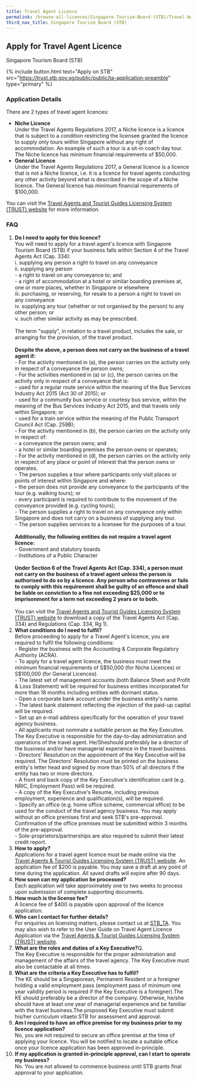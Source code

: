 ```yaml
---
title: Travel Agent Licence
permalink: /browse-all-licences/Singapore-Tourism-Board-(STB)/Travel-Agent-Licence
third_nav_title: Singapore Tourism Board (STB)
---
```


## Apply for Travel Agent Licence

Singapore Tourism Board (STB)

{% include button.html text="Apply on STB" src="https://trust.stb.gov.sg/public/public/ta-application-preamble" type="primary" %}

<H3>Application Details</H3>

<p>There are 2 types of travel agent licences:</p>
<ul>
<li><strong>Niche Licence<br /></strong>Under the Travel Agents Regulations 2017, a Niche licence is a licence that is subject to a condition restricting the licensee granted the licence to supply only tours within Singapore without any right of accommodation. An example of such a tour is a sit-in coach day tour. The Niche licence has minimum financial requirements of $50,000.</li>
<li><strong>General Licence<br /></strong>Under the Travel Agents Regulations 2017, a General licence is a licence that is not a Niche licence, i.e. it is a licence for travel agents conducting any other activity beyond what is described in the scope of a Niche licence. The General licence has minimum financial requirements of $100,000.</li>
</ul>
<p>You can visit the <a href="https://trust.stb.gov.sg/public/public/ta-application-preamble" target="_blank" rel="noopener">Travel Agents and Tourist Guides Licensing System (TRUST) website</a> for more information.</p>
<h3>FAQ</h3>
<ol>
<li><strong>Do I need to apply for this licence?<br /></strong>You will need to apply for a travel agent's licence with Singapore Tourism Board (STB) if your business falls within Section 4 of the Travel Agents Act (Cap. 334):<br />i. supplying any person a right to travel on any conveyance<br />ii. supplying any person<br />- a right to travel on any conveyance to; and<br />- a right of accommodation at a hotel or similar boarding premises at, one or more places, whether in Singapore or elsewhere<br />iii. purchasing, or reserving, for resale to a person a right to travel on any conveyance<br />iv. supplying any tour (whether or not organised by the person) to any other person; or<br />v. such other similar activity as may be prescribed.<br /><br />The term "supply", in relation to a travel product, includes the sale, or arranging for the provision, of the travel product.<br /><br /><strong>Despite the above, a person does not carry on the business of a travel agent if:<br /></strong>- For the activity mentioned in (a), the person carries on the activity only in respect of a conveyance the person owns;<br />- For the activities mentioned in (a) or (c), the person carries on the activity only in respect of a conveyance that is:<br />- used for a regular route service within the meaning of the Bus Services Industry Act 2015 (Act 30 of 2015); or<br />- used for a community bus service or courtesy bus service, within the meaning of the Bus Services Industry Act 2015, and that travels only within Singapore; or<br />- used for a train service within the meaning of the Public Transport Council Act (Cap. 259B);<br />- For the activity mentioned in (b), the person carries on the activity only in respect of:<br />- a conveyance the person owns; and<br />- a hotel or similar boarding premises the person owns or operates;<br />- For the activity mentioned in (d), the person carries on the activity only in respect of any place or point of interest that the person owns or operates.<br />- The person supplies a tour where participants only visit places or points of interest within Singapore and where:<br />- the person does not provide any conveyance to the participants of the tour (e.g. walking tours); or<br />- every participant is required to contribute to the movement of the conveyance provided (e.g. cycling tours);<br />- The person supplies a right to travel on any conveyance only within Singapore and does not carry on a business of supplying any tour.<br />- The person supplies services to a licensee for the purposes of a tour.<br /><br /><strong>Additionally, the following entities do not require a travel agent licence:<br /></strong>- Government and statutory boards<br />- Institutions of a Public Character<br /><br /><strong>Under Section 6 of the Travel Agents Act (Cap. 334), a person must not carry on the business of a travel agent unless the person is authorised to do so by a licence. Any person who contravenes or fails to comply with this requirement shall be guilty of an offence and shall be liable on conviction to a fine not exceeding $25,000 or to imprisonment for a term not exceeding 2 years or to both.<br /><br /></strong>You can visit the <a href="https://trust.stb.gov.sg/site/content/tagaem/landing-page/legislation.html" target="_blank" rel="noopener">Travel Agents and Tourist Guides Licensing System (TRUST) website</a> to download a copy of the Travel Agents Act (Cap. 334) and Regulations (Cap. 334, Rg 1).</li>
<li><strong>What conditions do I need to fulfil?<br /></strong>Before proceeding to apply for a Travel Agent's licence, you are required to fulfil the following conditions:<br />- Register the business with the Accounting & Corporate Regulatory Authority (ACRA).<br />- To apply for a travel agent licence, the business must meet the minimum financial requirements of S$50,000 (for Niche Licences) or S$100,000 (for General Licences).<br />- The latest set of management accounts (both Balance Sheet and Profit & Loss Statement) will be required for business entities incorporated for more than 18 months including entities with dormant status.<br />- Open a corporate bank account under the business entity's name.<br />- The latest bank statement reflecting the injection of the paid-up capital will be required.<br />- Set up an e-mail address specifically for the operation of your travel agency business.<br />- All applicants must nominate a suitable person as the Key Executive. The Key Executive is responsible for the day-to-day administration and operations of the travel agent. He/Sheshould preferably be a director of the business and/or have managerial experience in the travel business.<br />- Directors' Resolution on the appointment of the Key Executive will be required. The Directors' Resolution must be printed on the business entity's letter head and signed by more than 50% of all directors if the entity has two or more directors.<br />- A front and back copy of the Key Executive's identification card (e.g. NRIC, Employment Pass) will be required.<br />- A copy of the Key Executive's Resume, including previous employment, experience and qualification(s), will be required.<br />- Specify an office (e.g. home office scheme, commercial office) to be used for the conduct of the travel agency business. You may apply without an office premises first and seek STB's pre-approval. Confirmation of the office premises must be submitted within 3 months of the pre-approval.<br />- Sole-proprietors/partnerships are also required to submit their latest credit report.</li>
<li><strong>How to apply?<br /></strong>Applications for a travel agent licence must be made online via the <a href="https://trust.stb.gov.sg/public/public/ta-application-preamble" target="_blank" rel="noopener">Travel Agents & Tourist Guides Licensing System (TRUST) website</a>. An application fee of $200 is payable. You may save a draft at any point of time during the application. All saved drafts will expire after 90 days.</li>
<li><strong>How soon can my application be processed?<br /></strong>Each application will take approximately one to two weeks to process upon submission of complete supporting documents.</li>
<li><strong>How much is the license fee?<br /></strong>A licence fee of $400 is payable upon approval of the licence application.</li>
<li><strong>Who can I contact for further details?<br /></strong>For enquiries on licensing matters, please contact us at <a href="mailto:STB_TA@STB.GOV.SG">STB_TA</a>. You may also wish to refer to the User Guide on Travel Agent Licence Application via the <a href="https://trust.stb.gov.sg/site/content/tagaem/landing-page/user-guide.html">Travel Agents & Tourist Guides Licensing System (TRUST) website</a>.</li>
<li><strong>What are the roles and duties of a Key Executive?</strong>Q. <br />The Key Executive is responsible for the proper administration and management of the affairs of the travel agency. The Key Executive must also be contactable at all times.</li>
<li><strong>What are the criteria a Key Executive has to fulfil?</strong><br />The KE should be a Singaporean, Permanent Resident or a foreigner holding a valid employment pass (employment pass of minimum one year validity period is required if the Key Executive is a foreigner).The KE should preferably be a director of the company. Otherwise, he/she should have at least one year of managerial experience and be familiar with the travel business.The proposed Key Executive must submit his/her curriculum vitaeto STB for assessment and approval.</li>
<li><strong>Am I required to have an office premise for my business prior to my licence application?</strong><br />No, you are not required to secure an office premise at the time of applying your licence. You will be notified to locate a suitable office once your licence application has been approved in-principle.</li>
<li><strong>If my application is granted in-principle approval, can I start to operate my business?</strong><br />No. You are not allowed to commence business until STB grants final approval to your application.</li>
</ol>

